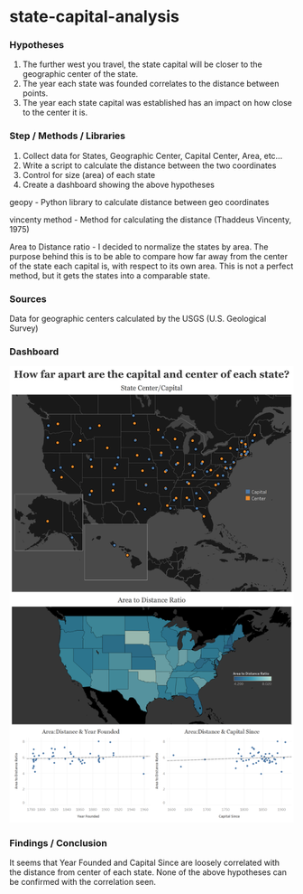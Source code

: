 # state-capital-analysis

### Hypotheses

1. The further west you travel, the state capital will be closer to the geographic center of the state.
2. The year each state was founded correlates to the distance between points.
3. The year each state capital was established has an impact on how close to the center it is.


### Step / Methods / Libraries
1. Collect data for States, Geographic Center, Capital Center, Area, etc...
2. Write a script to calculate the distance between the two coordinates
3. Control for size (area) of each state
4. Create a dashboard showing the above hypotheses


geopy - Python library to calculate distance between geo coordinates

vincenty method - Method for calculating the distance (Thaddeus Vincenty, 1975)

Area to Distance ratio - I decided to normalize the states by area. The purpose behind this is to be able to compare how far away from the center of the state each capital is, with respect to its own area. This is not a perfect method, but it gets the states into a comparable state.


### Sources
Data for geographic centers calculated by the USGS (U.S. Geological Survey)


### Dashboard

![alt text](Tableau_Dashboard.png)


### Findings / Conclusion
It seems that Year Founded and Capital Since are loosely correlated with the distance from center of each state. None of the above hypotheses can be confirmed with the correlation seen.
